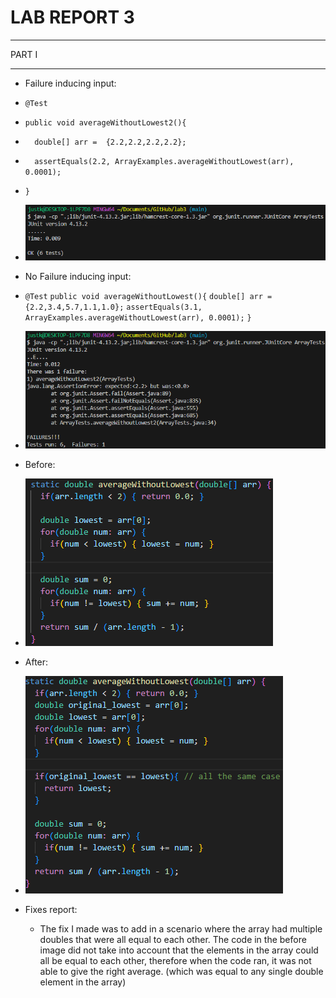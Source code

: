 # **LAB REPORT 3**

***
PART I
***

  * Failure inducing input:
  *  `@Test`
  *   `public void averageWithoutLowest2(){`
  *   `  double[] arr =  {2.2,2.2,2.2,2.2};`
  *   `  assertEquals(2.2, ArrayExamples.averageWithoutLowest(arr), 0.0001);`
  *   `}`
  * ![Image](lab3_code1.png)

  * No Failure inducing input:
  * `@Test`
     `public void averageWithoutLowest(){`
        `double[] arr =  {2.2,3.4,5.7,1.1,1.0};`
        `assertEquals(3.1, ArrayExamples.averageWithoutLowest(arr), 0.0001);`
     `}`
  * ![Image](lab3_code2.png)

  * Before:
  * ![Image](lab3_code3.png)
  * After:
  * ![Image](lab3_code4.png)

  * Fixes report:
    * The fix I made was to add in a scenario where the array had multiple doubles that were all equal to each other. The code in the before image did not take into account that the elements in the array could all be equal to each other, therefore when the code ran, it was not able to give the right average. (which was equal to any single double element in the array) 
